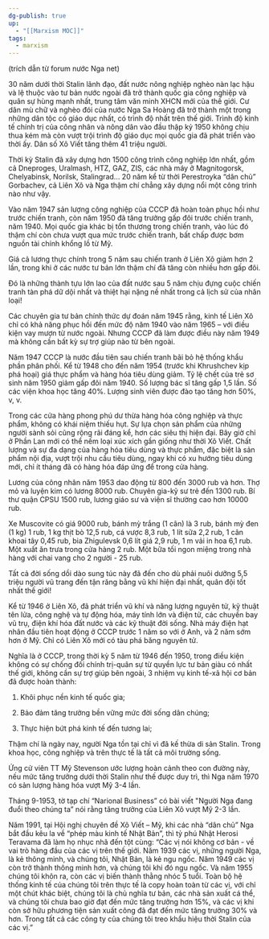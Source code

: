 ```yaml
---
dg-publish: true
up:
  - "[[Marxism MOC]]"
tags:
  - marxism
---
```


(trích dẫn từ forum nước Nga net)

30 năm dưới thời Stalin lãnh đạo, đất nước nông nghiệp nghèo nàn lạc hậu và lệ thuộc vào tư bản nước ngoài đã trở thành quốc gia công nghiệp và quân sự hùng mạnh nhất, trung tâm văn minh XHCN mới của thế giới. Cư dân mù chữ và nghèo đói của nước Nga Sa Hoàng đã trở thành một trong những dân tộc có giáo dục nhất, có trình độ nhất trên thế giới. Trình độ kinh tế chính trị của công nhân và nông dân vào đầu thập kỷ 1950 không chịu thua kém mà còn vượt trội trình độ giáo dục mọi quốc gia đã phát triển vào thời ấy. Dân số Xô Viết tăng thêm 41 triệu người.

Thời kỳ Stalin đã xây dựng hơn 1500 công trình công nghiệp lớn nhất, gồm cả Dneproges, Uralmash, HTZ, GAZ, ZIS, các nhà máy ở Magnitogorsk, Chelyabinsk, Norilsk, Stalingrad... 20 năm kể từ thời Perestroyka “dân chủ” Gorbachev, cả Liên Xô và Nga thậm chí chẳng xây dựng nổi một công trình nào như vậy.

Vào năm 1947 sản lượng công nghiệp của CCCP đã hoàn toàn phục hồi như trước chiến tranh, còn năm 1950 đã tăng trưởng gấp đôi trước chiến tranh, năm 1940. Mọi quốc gia khác bị tổn thương trong chiến tranh, vào lúc đó thậm chí còn chưa vượt qua mức trước chiến tranh, bất chấp được bơm nguồn tài chính khổng lồ từ Mỹ.

Giá cả lương thực chính trong 5 năm sau chiến tranh ở Liên Xô giảm hơn 2 lần, trong khi ở các nước tư bản lớn thậm chí đã tăng còn nhiều hơn gấp đôi.

Đó là những thành tựu lớn lao của đất nước sau 5 năm chịu đựng cuộc chiến tranh tàn phá dữ dội nhất và thiệt hại nặng nề nhất trong cả lịch sử của nhân loại!

Các chuyên gia tư bản chính thức dự đoán năm 1945 rằng, kinh tế Liên Xô chỉ có khả năng phục hồi đến mức độ năm 1940 vào năm 1965 – với điều kiện vay mượn từ nước ngoài. Nhưng CCCP đã làm được điều này năm 1949 mà không cần bất kỳ sự trợ giúp nào từ bên ngoài.

Năm 1947 CCCP là nước đầu tiên sau chiến tranh bãi bỏ hệ thống khẩu phần phân phối. Kể từ 1948 cho đến năm 1954 (trước khi Khrushchev kịp phá hoại) giá thực phẩm và hàng hóa tiêu dùng giảm. Tỷ lệ chết của trẻ sơ sinh năm 1950 giảm gấp đôi năm 1940. Số lượng bác sĩ tăng gấp 1,5 lần. Số các viện khoa học tăng 40%. Lượng sinh viên được đào tạo tăng hơn 50%, v, v.

Trong các cửa hàng phong phú dư thừa hàng hóa công nghiệp và thực phẩm, không có khái niệm thiếu hụt. Sự lựa chọn sản phẩm của những người sành sỏi cũng rộng rãi đáng kể, hơn các siêu thị hiện đại. Bây giờ chỉ ở Phần Lan mới có thể nếm loại xúc xích gần giống như thời Xô Viết. Chất lượng và sự đa dạng của hàng hóa tiêu dùng và thực phẩm, đặc biệt là sản phẩm nội địa, vượt trội nhu cầu tiêu dùng, ngay khi có xu hướng tiêu dùng mới, chỉ ít tháng đã có hàng hóa đáp ứng để trong cửa hàng.

Lương của công nhân năm 1953 dao động từ 800 đến 3000 rub và hơn. Thợ mỏ và luyện kim có lương 8000 rub. Chuyên gia-kỹ sư trẻ đến 1300 rub. Bí thư quận CPSU 1500 rub, lương giáo sư và viện sĩ thường cao hơn 10000 rub.

Xe Muscovite có giá 9000 rub, bánh mỳ trắng (1 cân) là 3 rub, bánh mỳ đen (1 kg) 1 rub, 1 kg thịt bò 12,5 rub, cá vược 8,3 rub, 1 lít sữa 2,2 rub, 1 cân khoai tây 0,45 rub, bia Zhigulevsk 0,6 lít giá 2,9 rub, 1 m vải in hoa 6,1 rub. Một xuất ăn trưa trong cửa hàng 2 rub. Một bữa tối ngon miệng trong nhà hàng với chai vang cho 2 người - 25 rub.

Tất cả đời sống dồi dào sung túc này đã đến cho dù phải nuôi dưỡng 5,5 triệu người vũ trang đến tận răng bằng vũ khí hiện đại nhất, quân đội tốt nhất thế giới!

Kể từ 1946 ở Liên Xô, đã phát triển vũ khí và năng lượng nguyên tử, kỹ thuật tên lửa, công nghệ và tự động hóa, máy tính lớn và điện tử, các chuyến bay vũ trụ, điện khí hóa đất nước và các kỹ thuật đời sống. Nhà máy điện hạt nhân đầu tiên hoạt động ở CCCP trước 1 năm so với ở Anh, và 2 năm sớm hơn ở Mỹ. Chỉ có Liên Xô mới có tàu phá băng nguyên tử.

Nghĩa là ở CCCP, trong thời kỳ 5 năm từ 1946 đến 1950, trong điều kiện không có sự chống đối chính trị-quân sự từ quyền lực tư bản giàu có nhất thế giới, không cần sự trợ giúp bên ngoài, 3 nhiệm vụ kinh tế-xã hội cơ bản đã được hoàn thành:

1) Khôi phục nền kinh tế quốc gia;

2) Bảo đảm tăng trưởng bền vững mức đời sống dân chúng;

3) Thực hiện bứt phá kinh tế đến tương lai;

Thậm chí là ngày nay, người Nga tồn tại chỉ vì đã kế thừa di sản Stalin. Trong khoa học, công nghiệp và trên thực tế là tất cả môi trường sống.

Ứng cử viên TT Mỹ Stevenson ước lượng hoàn cảnh theo con đường này, nếu mức tăng trưởng dưới thời Stalin như thế được duy trì, thì Nga năm 1970 có sản lượng hàng hóa vượt Mỹ 3-4 lần.

Tháng 9-1953, tờ tạp chí “Narional Business” có bài viết "Người Nga đang đuổi theo chúng ta” nói rằng tăng trưởng của Liên Xô vượt Mỹ 2-3 lần.

Năm 1991, tại Hội nghị chuyên đề Xô Viết – Mỹ, khi các nhà “dân chủ” Nga bắt đầu kêu la về “phép màu kinh tế Nhật Bản”, thì tỷ phú Nhật Herosi Teravama đã làm họ nhục nhã đến tột cùng: “Các vị nói không cơ bản - về vai trò hàng đầu của các vị trên thế giới. Năm 1939 các vị, những người Nga, là kẻ thông minh, và chúng tôi, Nhật Bản, là kẻ ngu ngốc. Năm 1949 các vị còn trở thành thông minh hơn, và chúng tôi khi đó ngu ngốc. Và năm 1955 chúng tôi khôn ra, còn các vị biến thành thằng nhóc 5 tuổi. Toàn bộ hệ thống kinh tế của chúng tôi trên thực tế là copy hoàn toàn từ các vị, với chỉ một chút khác biệt, chúng tôi là chủ nghĩa tư bản, các nhà sản xuất cá thể, và chúng tôi chưa bao giờ đạt đến mức tăng trưởng hơn 15%, và các vị khi còn sở hữu phương tiện sản xuất công đã đạt đến mức tăng trưởng 30% và hơn. Trong tất cả các công ty của chúng tôi treo khẩu hiệu thời Stalin của các vị.”